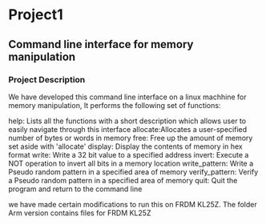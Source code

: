 # Project1 
## Command line interface for memory manipulation

### Project Description
We have developed this command line interface on a linux machhine for memory manipulation, It performs the following set of functions:

help: Lists all the functions with a short description which allows user to easily navigate through this interface
allocate:Allocates a user-specified number of bytes or words in memory
free: Free up the amount of memory set aside with 'allocate'
display: Display the contents of memory in hex format 
write: Write a 32 bit value to a specified address
invert: Execute a NOT operation to invert all bits in a memory location
write_pattern: Write a Pseudo random pattern in a specified area of memory
verify_pattern: Verify a Pseudo random pattern in a specified area of memory
quit: Quit the program and return to the command line

we have made certain modifications to run this on FRDM KL25Z. The folder Arm version contains files for FRDM KL25Z
